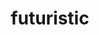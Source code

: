 ---
title: "futuristic"
id: tag.id
permalink: "/tags/futuristic"
videos: [63,158,161,183,432,1213]
---